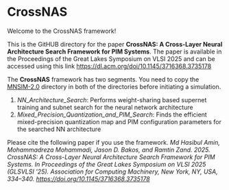 # CrossNAS

Welcome to the CrossNAS framework!

This is the GitHUB directory for the paper **CrossNAS: A Cross-Layer Neural Architecture Search Framework for PIM Systems**. The paper is available in the Proceedings of the Great Lakes Symposium on VLSI 2025 and can be accessed using this link https://dl.acm.org/doi/10.1145/3716368.3735178

The **CrossNAS** framework has two segments. You need to copy the [MNSIM-2.0](https://github.com/thu-nics/MNSIM-2.0) directory in both of the directories before initiating a simulation.
1. _NN_Architecture_Search_: Performs weight-sharing based supernet training and subnet search for the neural network architecture
2. _Mixed_Precision_Quantization_and_PIM_Search_: Finds the efficient mixed-precision quantization map and PIM configuration parameters for the searched NN architecture

Please cite the following paper if you use the framework.
_Md Hasibul Amin, Mohammadreza Mohammadi, Jason D. Bakos, and Ramtin Zand. 2025. CrossNAS: A Cross-Layer Neural Architecture Search Framework for PIM Systems. In Proceedings of the Great Lakes Symposium on VLSI 2025 (GLSVLSI '25). Association for Computing Machinery, New York, NY, USA, 334–340. https://doi.org/10.1145/3716368.3735178_
